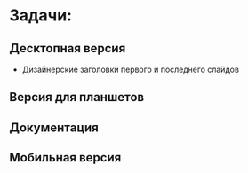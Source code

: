 Задачи:
======

Десктопная версия
-------------------
- Дизайнерские заголовки первого и последнего слайдов

Версия для планшетов
--------------------

Документация
------------

Мобильная версия
----------------